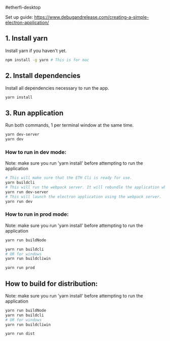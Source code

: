 #etherfi-desktop

Set up guide: https://www.debugandrelease.com/creating-a-simple-electron-application/

## 1. Install yarn

Install yarn if you haven't yet.

```bash
npm install -g yarn # This is for mac
```

## 2. Install dependencies

Install all dependencies necessary to run the app.

```bash
yarn install
```

## 3. Run application

Run both commands, 1 per terminal window at the same time.

```bash
yarn dev-server
yarn dev
```

### How to run in dev mode:

Note: make sure you run 'yarn install' before attempting to run the application

```bash
# This will make sure that the ETH Cli is ready for use.
yarn buildcli
# This will run the webpack server. It will rebundle the application when you make front end changes
yarn run dev-server
# This will launch the electron application using the webpack server.
yarn run dev
```

### How to run in prod mode:

Note: make sure you run 'yarn install' before attempting to run the application

```bash
yarn run buildNode

yarn run buildcli
# OR for windows
yarn run buildcliwin

yarn run prod
```

## How to build for distribution:

Note: make sure you run 'yarn install' before attempting to run the application

```bash
yarn run buildNode
yarn run buildcli
# OR for windows
yarn run buildcliwin

yarn run dist
```
